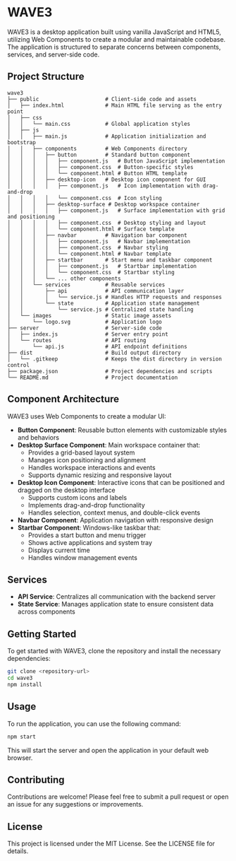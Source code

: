 # WAVE3

WAVE3 is a desktop application built using vanilla JavaScript and HTML5, utilizing Web Components to create a modular and maintainable codebase. The application is structured to separate concerns between components, services, and server-side code.

## Project Structure

```
wave3
├── public                     # Client-side code and assets
│   ├── index.html             # Main HTML file serving as the entry point
│   ├── css
│   │   └── main.css           # Global application styles
│   ├── js
│   │   ├── main.js            # Application initialization and bootstrap
│   │   ├── components         # Web Components directory
│   │   │   ├── button         # Standard button component
│   │   │   │   ├── component.js   # Button JavaScript implementation
│   │   │   │   ├── component.css  # Button-specific styles
│   │   │   │   └── component.html # Button HTML template
│   │   │   ├── desktop-icon   # Desktop icon component for GUI
│   │   │   │   ├── component.js   # Icon implementation with drag-and-drop
│   │   │   │   └── component.css  # Icon styling
│   │   │   ├── desktop-surface # Desktop workspace container
│   │   │   │   ├── component.js   # Surface implementation with grid and positioning
│   │   │   │   ├── component.css  # Desktop styling and layout
│   │   │   │   └── component.html # Surface template
│   │   │   ├── navbar         # Navigation bar component
│   │   │   │   ├── component.js   # Navbar implementation
│   │   │   │   ├── component.css  # Navbar styling
│   │   │   │   └── component.html # Navbar template
│   │   │   ├── startbar       # Start menu and taskbar component
│   │   │   │   ├── component.js   # Startbar implementation
│   │   │   │   └── component.css  # Startbar styling
│   │   │   └── ... other components
│   │   └── services           # Reusable services
│   │       ├── api            # API communication layer
│   │       │   └── service.js # Handles HTTP requests and responses
│   │       └── state          # Application state management
│   │           └── service.js # Centralized state handling
│   └── images                 # Static image assets
│       └── logo.svg           # Application logo
├── server                     # Server-side code
│   ├── index.js               # Server entry point
│   └── routes                 # API routing
│       └── api.js             # API endpoint definitions
├── dist                       # Build output directory
│   └── .gitkeep               # Keeps the dist directory in version control
├── package.json               # Project dependencies and scripts
└── README.md                  # Project documentation
```

## Component Architecture

WAVE3 uses Web Components to create a modular UI:

- **Button Component**: Reusable button elements with customizable styles and behaviors
- **Desktop Surface Component**: Main workspace container that:
  - Provides a grid-based layout system
  - Manages icon positioning and alignment
  - Handles workspace interactions and events
  - Supports dynamic resizing and responsive layout
- **Desktop Icon Component**: Interactive icons that can be positioned and dragged on the desktop interface
  - Supports custom icons and labels
  - Implements drag-and-drop functionality
  - Handles selection, context menus, and double-click events
- **Navbar Component**: Application navigation with responsive design
- **Startbar Component**: Windows-like taskbar that:
  - Provides a start button and menu trigger
  - Shows active applications and system tray
  - Displays current time
  - Handles window management events

## Services

- **API Service**: Centralizes all communication with the backend server
- **State Service**: Manages application state to ensure consistent data across components

## Getting Started

To get started with WAVE3, clone the repository and install the necessary dependencies:

```bash
git clone <repository-url>
cd wave3
npm install
```

## Usage

To run the application, you can use the following command:

```bash
npm start
```

This will start the server and open the application in your default web browser.

## Contributing

Contributions are welcome! Please feel free to submit a pull request or open an issue for any suggestions or improvements.

## License

This project is licensed under the MIT License. See the LICENSE file for details.